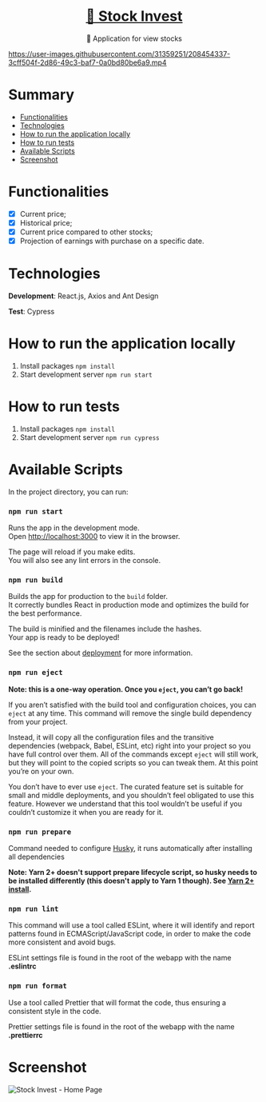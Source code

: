 <h1 align="center">
    <a href="https://github.com/Keemluvr/alive">🔗 Stock Invest</a>
</h1>
<p align="center">🚀 Application for view stocks</p>

https://user-images.githubusercontent.com/31359251/208454337-3cff504f-2d86-49c3-baf7-0a0bd80be6a9.mp4

# Summary
<!--ts-->
   * [Functionalities](#functionalities)
   * [Technologies](#technologies)
   * [How to run the application locally](#how-to-run-the-application-locally)
   * [How to run tests](#how-to-run-tests)
   * [Available Scripts](#available-scripts)
   * [Screenshot](#screenshot)
<!--te-->


# Functionalities

- [x] Current price;
- [x] Historical price;
- [x] Current price compared to other stocks;
- [x] Projection of earnings with purchase on a specific date.

# Technologies

**Development**: React.js, Axios and Ant Design

**Test**: Cypress

# How to run the application locally

1. Install packages `npm install`
2. Start development server `npm run start`

# How to run tests

1. Install packages `npm install`
2. Start development server `npm run cypress`

# Available Scripts

In the project directory, you can run:

### `npm run start`

Runs the app in the development mode.\
Open [http://localhost:3000](http://localhost:3000) to view it in the browser.

The page will reload if you make edits.\
You will also see any lint errors in the console.

### `npm run build`

Builds the app for production to the `build` folder.\
It correctly bundles React in production mode and optimizes the build for the best performance.

The build is minified and the filenames include the hashes.\
Your app is ready to be deployed!

See the section about [deployment](https://facebook.github.io/create-react-app/docs/deployment) for more information.

### `npm run eject`

**Note: this is a one-way operation. Once you `eject`, you can’t go back!**

If you aren’t satisfied with the build tool and configuration choices, you can `eject` at any time. This command will remove the single build dependency from your project.

Instead, it will copy all the configuration files and the transitive dependencies (webpack, Babel, ESLint, etc) right into your project so you have full control over them. All of the commands except `eject` will still work, but they will point to the copied scripts so you can tweak them. At this point you’re on your own.

You don’t have to ever use `eject`. The curated feature set is suitable for small and middle deployments, and you shouldn’t feel obligated to use this feature. However we understand that this tool wouldn’t be useful if you couldn’t customize it when you are ready for it.

### `npm run prepare`

Command needed to configure [Husky](https://typicode.github.io/husky/#/), it runs automatically after installing all dependencies

**Note: Yarn 2+ doesn't support prepare lifecycle script, so husky needs to be installed differently (this doesn't apply to Yarn 1 though). See [Yarn 2+ install](https://typicode.github.io/husky/#/?id=yarn-2).**

### `npm run lint`

This command will use a tool called ESLint, where it will identify and report patterns found in ECMAScript/JavaScript code, in order to make the code more consistent and avoid bugs.

ESLint settings file is found in the root of the webapp with the name **.eslintrc**

### `npm run format`

Use a tool called Prettier that will format the code, thus ensuring a consistent style in the code.

Prettier settings file is found in the root of the webapp with the name **.prettierrc**

# Screenshot

![Stock Invest - Home Page](https://user-images.githubusercontent.com/31359251/208454570-788fe63b-a60e-48d6-86fa-0a846e94b7b7.png)

